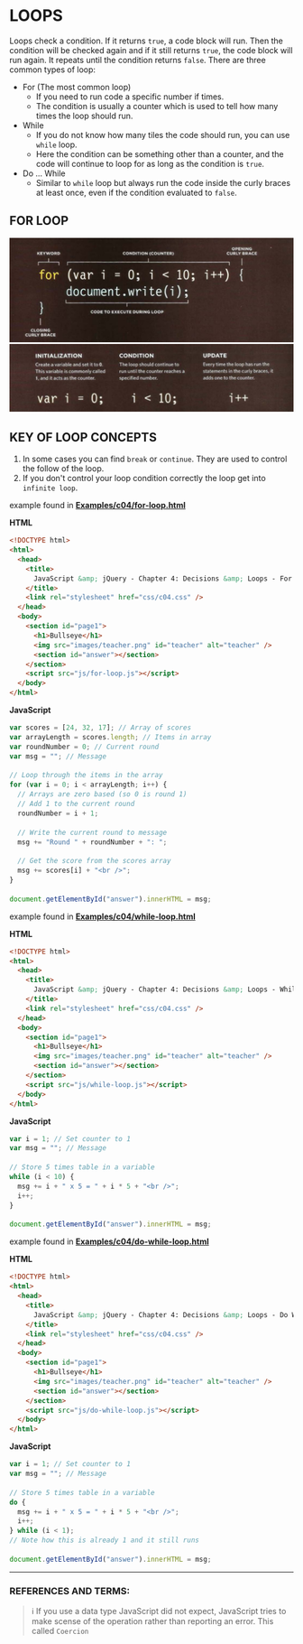 # LOOPS

Loops check a condition. If it returns `true`, a code block will run. Then the condition will be checked again and if it still returns `true`, the code block will run again. It repeats until the condition returns `false`. There are three common types of loop:

- For (The most common loop)
  - If you need to run code a specific number if times.
  - The condition is usually a counter which is used to tell how many times the loop should run.
- While
  - If you do not know how many tiles the code should run, you can use `while` loop.
  - Here the condition can be something other than a counter, and the code will continue to loop for as long as the condition is `true`.
- Do ... While
  - Similar to `while` loop but always run the code inside the curly braces at least once, even if the condition evaluated to `false`.

## FOR LOOP

![for loop](./for.png)
![for counter](./for_counter_condition.png)

## KEY OF LOOP CONCEPTS

1. In some cases you can find `break` or `continue`. They are used to control the follow of the loop.
2. If you don't control your loop condition correctly the loop get into `infinite loop`.

example found in **[Examples/c04/for-loop.html](../Examples/c04/for-loop.html)**

**HTML**

```html
<!DOCTYPE html>
<html>
  <head>
    <title>
      JavaScript &amp; jQuery - Chapter 4: Decisions &amp; Loops - For Loop
    </title>
    <link rel="stylesheet" href="css/c04.css" />
  </head>
  <body>
    <section id="page1">
      <h1>Bullseye</h1>
      <img src="images/teacher.png" id="teacher" alt="teacher" />
      <section id="answer"></section>
    </section>
    <script src="js/for-loop.js"></script>
  </body>
</html>
```

**JavaScript**

```js
var scores = [24, 32, 17]; // Array of scores
var arrayLength = scores.length; // Items in array
var roundNumber = 0; // Current round
var msg = ""; // Message

// Loop through the items in the array
for (var i = 0; i < arrayLength; i++) {
  // Arrays are zero based (so 0 is round 1)
  // Add 1 to the current round
  roundNumber = i + 1;

  // Write the current round to message
  msg += "Round " + roundNumber + ": ";

  // Get the score from the scores array
  msg += scores[i] + "<br />";
}

document.getElementById("answer").innerHTML = msg;
```

example found in **[Examples/c04/while-loop.html](../Examples/c04/while-loop.html)**

**HTML**

```html
<!DOCTYPE html>
<html>
  <head>
    <title>
      JavaScript &amp; jQuery - Chapter 4: Decisions &amp; Loops - While Loop
    </title>
    <link rel="stylesheet" href="css/c04.css" />
  </head>
  <body>
    <section id="page1">
      <h1>Bullseye</h1>
      <img src="images/teacher.png" id="teacher" alt="teacher" />
      <section id="answer"></section>
    </section>
    <script src="js/while-loop.js"></script>
  </body>
</html>
```

**JavaScript**

```js
var i = 1; // Set counter to 1
var msg = ""; // Message

// Store 5 times table in a variable
while (i < 10) {
  msg += i + " x 5 = " + i * 5 + "<br />";
  i++;
}

document.getElementById("answer").innerHTML = msg;
```

example found in **[Examples/c04/do-while-loop.html](../Examples/c04/do-while-loop.html)**

**HTML**

```html
<!DOCTYPE html>
<html>
  <head>
    <title>
      JavaScript &amp; jQuery - Chapter 4: Decisions &amp; Loops - Do While Loop
    </title>
    <link rel="stylesheet" href="css/c04.css" />
  </head>
  <body>
    <section id="page1">
      <h1>Bullseye</h1>
      <img src="images/teacher.png" id="teacher" alt="teacher" />
      <section id="answer"></section>
    </section>
    <script src="js/do-while-loop.js"></script>
  </body>
</html>
```

**JavaScript**

```js
var i = 1; // Set counter to 1
var msg = ""; // Message

// Store 5 times table in a variable
do {
  msg += i + " x 5 = " + i * 5 + "<br />";
  i++;
} while (i < 1);
// Note how this is already 1 and it still runs

document.getElementById("answer").innerHTML = msg;
```

---

### REFERENCES AND TERMS:

> :information_source: If you use a data type JavaScript did not expect, JavaScript tries to make scense of the operation rather than reporting an error. This called `Coercion`
